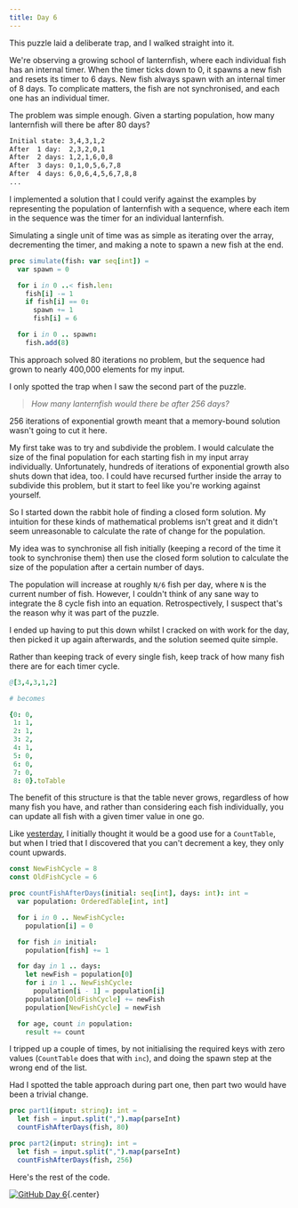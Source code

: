 ```yaml
---
title: Day 6
---
```


This puzzle laid a deliberate trap, and I walked straight into it.

We're observing a growing school of lanternfish, where each individual fish has an internal timer. When the timer ticks down to 0, it spawns a new fish and resets its timer to 6 days. New fish always spawn with an internal timer of 8 days. To complicate matters, the fish are not synchronised, and each one has an individual timer.

The problem was simple enough. Given a starting population, how many lanternfish will there be after 80 days?

```txt
Initial state: 3,4,3,1,2
After  1 day:  2,3,2,0,1
After  2 days: 1,2,1,6,0,8
After  3 days: 0,1,0,5,6,7,8
After  4 days: 6,0,6,4,5,6,7,8,8
...
```

I implemented a solution that I could verify against the examples by representing the population of lanternfish with a sequence, where each item in the sequence was the timer for an individual lanternfish.

Simulating a single unit of time was as simple as iterating over the array, decrementing the timer, and making a note to spawn a new fish at the end.

```nim
proc simulate(fish: var seq[int]) =
  var spawn = 0

  for i in 0 ..< fish.len:
    fish[i] -= 1
    if fish[i] == 0:
      spawn += 1
      fish[i] = 6

  for i in 0 .. spawn:
    fish.add(8)
```

This approach solved 80 iterations no problem, but the sequence had grown to nearly 400,000 elements for my input.

I only spotted the trap when I saw the second part of the puzzle.

> _How many lanternfish would there be after 256 days?_

256 iterations of exponential growth meant that a memory-bound solution wasn't going to cut it here.

My first take was to try and subdivide the problem. I would calculate the size of the final population for each starting fish in my input array individually. Unfortunately, hundreds of iterations of exponential growth also shuts down that idea, too. I could have recursed further inside the array to subdivide this problem, but it start to feel like you're working against yourself.

So I started down the rabbit hole of finding a closed form solution. My intuition for these kinds of mathematical problems isn't great and it didn't seem unreasonable to calculate the rate of change for the population.

My idea was to synchronise all fish initially (keeping a record of the time it took to synchronise them) then use the closed form solution to calculate the size of the population after a certain number of days.

The population will increase at roughly `N/6` fish per day, where `N` is the current number of fish. However, I couldn't think of any sane way to integrate the 8 cycle fish into an equation. Retrospectively, I suspect that's the reason why it was part of the puzzle.

I ended up having to put this down whilst I cracked on with work for the day, then picked it up again afterwards, and the solution seemed quite simple.

Rather than keeping track of every single fish, keep track of how many fish there are for each timer cycle.

```nim
@[3,4,3,1,2]

# becomes

{0: 0,
 1: 1,
 2: 1,
 3: 2,
 4: 1,
 5: 0,
 6: 0,
 7: 0,
 8: 0}.toTable
```

The benefit of this structure is that the table never grows, regardless of how many fish you have, and rather than considering each fish individually, you can update all fish with a given timer value in one go.

Like [yesterday](../day-5), I initially thought it would be a good use for a `CountTable`, but when I tried that I discovered that you can't decrement a key, they only count upwards.

```nim
const NewFishCycle = 8
const OldFishCycle = 6

proc countFishAfterDays(initial: seq[int], days: int): int =
  var population: OrderedTable[int, int]

  for i in 0 .. NewFishCycle:
    population[i] = 0

  for fish in initial:
    population[fish] += 1

  for day in 1 .. days:
    let newFish = population[0]
    for i in 1 .. NewFishCycle:
      population[i - 1] = population[i]
    population[OldFishCycle] += newFish
    population[NewFishCycle] = newFish

  for age, count in population:
    result += count
```

I tripped up a couple of times, by not initialising the required keys with zero values (`CountTable` does that with `inc`), and doing the spawn step at the wrong end of the list.

Had I spotted the table approach during part one, then part two would have been a trivial change.

```nim
proc part1(input: string): int =
  let fish = input.split(",").map(parseInt)
  countFishAfterDays(fish, 80)

proc part2(input: string): int =
  let fish = input.split(",").map(parseInt)
  countFishAfterDays(fish, 256)
```

Here's the rest of the code.

[![GitHub](/icons/github.svg) Day 6](https://github.com/danprince/advent-of-code/blob/master/2021/day-06/main.nim){.center}
